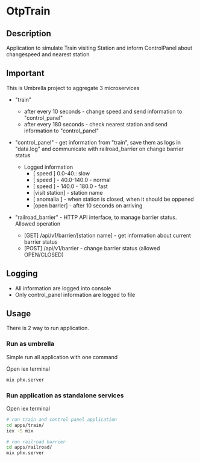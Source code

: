 # OtpTrain

## Description

Application to simulate Train visiting Station and inform ControlPanel about changespeed and nearest station

## Important

This is Umbrella project to aggregate 3 microservices

* "train"
  * after every 10 seconds - change speed and send information to "control_panel"
  * after every 180 seconds - check nearest station and send information to "control_panel"
* "control_panel" - get information from "train", save them as logs in "data.log" and communicate with railroad_barrier on change barrier status
    * Logged information
        * [ speed ] 0.0-40.: slow
        * [ speed ] - 40.0-140.0 - normal
        * [ speed ] - 140.0 - 180.0 - fast
        * [visit station] - station name
        * [ anomalia ] - when station is closed, when it should be oppened
        * [open barrier] - after 10 seconds on arriving

* "railroad_barrier" - HTTP API interface, to manage barrier status. Allowed operation
    *  [GET] /api/v1/barrier/[station name] - get information about current barrier status
    * [POST] /api/v1/barrier - change barrier status (allowed OPEN/CLOSED)

## Logging

* All information are logged into console
* Only control_panel information are logged to file 

## Usage
 
 There is 2 way to run application.

### Run as umbrella

Simple run all application with one command

Open iex terminal

```bash
mix phx.server
```

### Run application as standalone services

Open iex terminal

```bash
# run train and control panel application
cd apps/train/
iex -S mix

# run railroad barrier
cd apps/railroad/
mix phx.server
```




